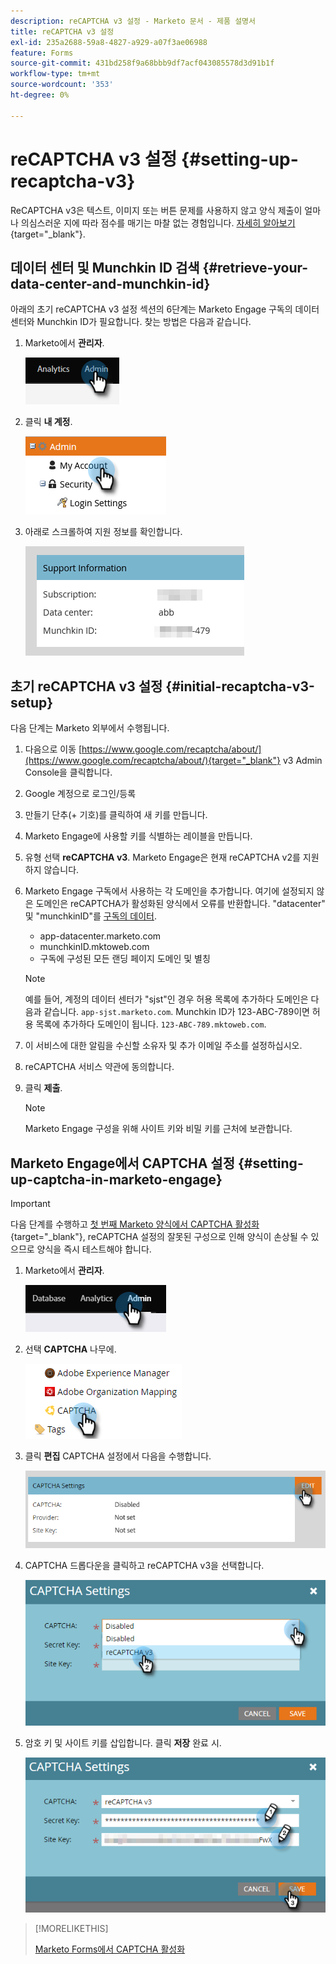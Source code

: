 ```yaml
---
description: reCAPTCHA v3 설정 - Marketo 문서 - 제품 설명서
title: reCAPTCHA v3 설정
exl-id: 235a2688-59a8-4827-a929-a07f3ae06988
feature: Forms
source-git-commit: 431bd258f9a68bbb9df7acf043085578d3d91b1f
workflow-type: tm+mt
source-wordcount: '353'
ht-degree: 0%

---
```


# reCAPTCHA v3 설정 {#setting-up-recaptcha-v3}

ReCAPTCHA v3은 텍스트, 이미지 또는 버튼 문제를 사용하지 않고 양식 제출이 얼마나 의심스러운 지에 따라 점수를 매기는 마찰 없는 경험입니다. [자세히 알아보기](https://developers.google.com/search/blog/2018/10/introducing-recaptcha-v3-new-way-to){target="_blank"}.

## 데이터 센터 및 Munchkin ID 검색 {#retrieve-your-data-center-and-munchkin-id}

아래의 초기 reCAPTCHA v3 설정 섹션의 6단계는 Marketo Engage 구독의 데이터 센터와 Munchkin ID가 필요합니다. 찾는 방법은 다음과 같습니다.

1. Marketo에서 **관리자**.

   ![](assets/setting-up-recaptcha-v3-1.png)

1. 클릭 **내 계정**.

   ![](assets/setting-up-recaptcha-v3-2.png)

1. 아래로 스크롤하여 지원 정보를 확인합니다.

   ![](assets/setting-up-recaptcha-v3-3.png)

## 초기 reCAPTCHA v3 설정 {#initial-recaptcha-v3-setup}

다음 단계는 Marketo 외부에서 수행됩니다.

1. 다음으로 이동 [https://www.google.com/recaptcha/about/](https://www.google.com/recaptcha/about/){target="_blank"} v3 Admin Console을 클릭합니다.

1. Google 계정으로 로그인/등록

1. 만들기 단추(+ 기호)를 클릭하여 새 키를 만듭니다.

1. Marketo Engage에 사용할 키를 식별하는 레이블을 만듭니다.

1. 유형 선택 **reCAPTCHA v3**. Marketo Engage은 현재 reCAPTCHA v2를 지원하지 않습니다.

1. Marketo Engage 구독에서 사용하는 각 도메인을 추가합니다. 여기에 설정되지 않은 도메인은 reCAPTCHA가 활성화된 양식에서 오류를 반환합니다. &quot;datacenter&quot; 및 &quot;munchkinID&quot;를 [구독의 데이터](#retrieve-your-data-center-and-munchkin-id).

   * app-datacenter.marketo.com
   * munchkinID.mktoweb.com
   * 구독에 구성된 모든 랜딩 페이지 도메인 및 별칭

   >[!NOTE]
   >
   >예를 들어, 계정의 데이터 센터가 &quot;sjst&quot;인 경우 허용 목록에 추가하다 도메인은 다음과 같습니다. `app-sjst.marketo.com`. Munchkin ID가 123-ABC-789이면 허용 목록에 추가하다 도메인이 됩니다. `123-ABC-789.mktoweb.com`.

1. 이 서비스에 대한 알림을 수신할 소유자 및 추가 이메일 주소를 설정하십시오.

1. reCAPTCHA 서비스 약관에 동의합니다.

1. 클릭 **제출**.

   >[!NOTE]
   >
   >Marketo Engage 구성을 위해 사이트 키와 비밀 키를 근처에 보관합니다.

## Marketo Engage에서 CAPTCHA 설정 {#setting-up-captcha-in-marketo-engage}

>[!IMPORTANT]
>
>다음 단계를 수행하고 [첫 번째 Marketo 양식에서 CAPTCHA 활성화](/help/marketo/product-docs/demand-generation/forms/using-captcha/enable-captcha-in-marketo-forms.md){target="_blank"}, reCAPTCHA 설정의 잘못된 구성으로 인해 양식이 손상될 수 있으므로 양식을 즉시 테스트해야 합니다.

1. Marketo에서 **관리자**.

   ![](assets/setting-up-recaptcha-v3-4.png)

1. 선택 **CAPTCHA** 나무에.

   ![](assets/setting-up-recaptcha-v3-5.png)

1. 클릭 **편집** CAPTCHA 설정에서 다음을 수행합니다.

   ![](assets/setting-up-recaptcha-v3-6.png)

1. CAPTCHA 드롭다운을 클릭하고 reCAPTCHA v3을 선택합니다.

   ![](assets/setting-up-recaptcha-v3-7.png)

1. 암호 키 및 사이트 키를 삽입합니다. 클릭 **저장** 완료 시.

   ![](assets/setting-up-recaptcha-v3-8.png)

>[!MORELIKETHIS]
>
>[Marketo Forms에서 CAPTCHA 활성화](/help/marketo/product-docs/demand-generation/forms/using-captcha/enable-captcha-in-marketo-forms.md)
